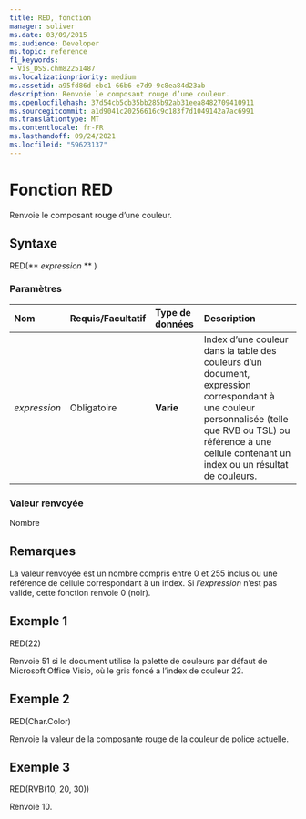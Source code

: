 ```yaml
---
title: RED, fonction
manager: soliver
ms.date: 03/09/2015
ms.audience: Developer
ms.topic: reference
f1_keywords:
- Vis_DSS.chm82251487
ms.localizationpriority: medium
ms.assetid: a95fd86d-ebc1-66b6-e7d9-9c8ea84d23ab
description: Renvoie le composant rouge d’une couleur.
ms.openlocfilehash: 37d54cb5cb35bb285b92ab31eea8482709410911
ms.sourcegitcommit: a1d9041c20256616c9c183f7d1049142a7ac6991
ms.translationtype: MT
ms.contentlocale: fr-FR
ms.lasthandoff: 09/24/2021
ms.locfileid: "59623137"
---
```

# <a name="red-function"></a>Fonction RED

Renvoie le composant rouge d’une couleur. 
  
## <a name="syntax"></a>Syntaxe

RED(** *expression* ** ) 
  
### <a name="parameters"></a>Paramètres

|**Nom**|**Requis/Facultatif**|**Type de données**|**Description**|
|:-----|:-----|:-----|:-----|
| _expression_ <br/> |Obligatoire  <br/> |**Varie** <br/> |Index d’une couleur dans la table des couleurs d’un document, expression correspondant à une couleur personnalisée (telle que RVB ou TSL) ou référence à une cellule contenant un index ou un résultat de couleurs.  <br/> |
   
### <a name="return-value"></a>Valeur renvoyée

Nombre
  
## <a name="remarks"></a>Remarques

La valeur renvoyée est un nombre compris entre 0 et 255 inclus ou une référence de cellule correspondant à un index. Si  _l’expression_ n’est pas valide, cette fonction renvoie 0 (noir). 
  
## <a name="example-1"></a>Exemple 1

RED(22)
  
Renvoie 51 si le document utilise la palette de couleurs par défaut de Microsoft Office Visio, où le gris foncé a l’index de couleur 22.
  
## <a name="example-2"></a>Exemple 2

RED(Char.Color)
  
Renvoie la valeur de la composante rouge de la couleur de police actuelle.
  
## <a name="example-3"></a>Exemple 3

RED(RVB(10, 20, 30))
  
Renvoie 10.
  

